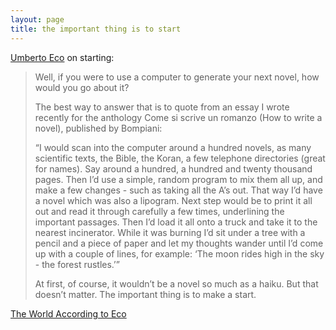 ```yaml
---
layout: page
title: the important thing is to start
---
```


[Umberto Eco](https://en.wikipedia.org/wiki/Umberto_Eco) on starting:

> Well, if you were to use a computer to generate your next novel, how would you go about it?
> 
> The best way to answer that is to quote from an essay I wrote recently for the anthology Come si scrive un romanzo (How to write a novel), published by Bompiani:
> 
> “I would scan into the computer around a hundred novels, as many scientific texts, the Bible, the Koran, a few telephone directories (great for names). Say around a hundred, a hundred and twenty thousand pages. Then I’d use a simple, random program to mix them all up, and make a few changes - such as taking all the A’s out. That way I’d have a novel which was also a lipogram. Next step would be to print it all out and read it through carefully a few times, underlining the important passages. Then I’d load it all onto a truck and take it to the nearest incinerator. While it was burning I’d sit under a tree with a pencil and a piece of paper and let my thoughts wander until I’d come up with a couple of lines, for example: ‘The moon rides high in the sky - the forest rustles.’”
> 
> At first, of course, it wouldn’t be a novel so much as a haiku. But that doesn’t matter. The important thing is to make a start.

[The World According to Eco](http://www.wired.com/wired/archive/5.03/ff_eco_pr.html)
